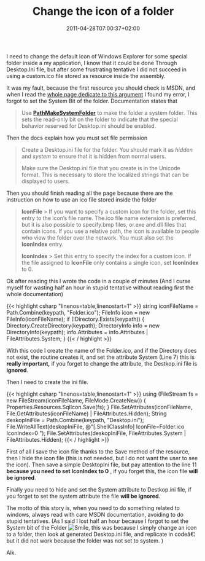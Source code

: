 ﻿---
title: "Change the icon of a folder"
description: ""
date: 2011-04-28T07:00:37+02:00
draft: false
tags: [Programming]
categories: [Programming]
---
I need to change the default icon of Windows Explorer for some special folder inside a my application, I know that it could be done Through Desktop.Ini file, but after some frustrating tentative I did not succeed in using a custom.ico file stored as resource inside the assembly.

It was my fault, because the first resource you should check is MSDN, and when I read the [whole page dedicate to this argument](http://msdn.microsoft.com/en-us/library/cc144102%28v=vs.85%29.aspx) I found my error, I forgot to set the System Bit of the folder. Documentation states that

> Use [**PathMakeSystemFolder**](http://msdn.microsoft.com/en-us/library/bb773726%28v=vs.85%29.aspx) to make the folder a system folder. This sets the read-only bit on the folder to indicate that the special behavior reserved for Desktop.ini should be enabled.

Then the docs explain how you must set file permission

> Create a Desktop.ini file for the folder. You should mark it as *hidden* and *system* to ensure that it is hidden from normal users.
> 
> Make sure the Desktop.ini file that you create is in the Unicode format. This is necessary to store the localized strings that can be displayed to users.

Then you should finish reading all the page because there are the instruction on how to use an ico file stored inside the folder

>  **IconFile** > If you want to specify a custom icon for the folder, set this entry to the icon’s file name. The.ico file name extension is preferred, but it is also possible to specify.bmp files, or.exe and.dll files that contain icons. If you use a relative path, the icon is available to people who view the folder over the network. You must also set the  **IconIndex** entry.
> 
>  **IconIndex** > Set this entry to specify the index for a custom icon. If the file assigned to  **IconFile** only contains a single icon, set  **IconIndex** to 0.

Ok after reading this I wrote the code in a couple of minutes (And I curse myself for wasting half an hour in stupid tentative without reading first the whole documentation)

{{< highlight csharp "linenos=table,linenostart=1" >}}
string iconFileName = Path.Combine(keypath, "Folder.ico");
FileInfo icon = new FileInfo(iconFileName);
if (!Directory.Exists(keypath))
{
Directory.CreateDirectory(keypath);
DirectoryInfo info = new DirectoryInfo(keypath);
info.Attributes = info.Attributes | FileAttributes.System;
}
{{< / highlight >}}

With this code I create the name of the Folder.ico, and if the Directory does not exist, the routine creates it, and set the attribute System (Line 7) this is  **really important,** if you forget to change the attribute, the Destkop.ini file is  **ignored**.

Then I need to create the ini file.

{{< highlight csharp "linenos=table,linenostart=1" >}}
using (FileStream fs = new FileStream(iconFileName, FileMode.CreateNew))
{
Properties.Resources.SqlIcon.Save(fs);
}
File.SetAttributes(iconFileName, File.GetAttributes(iconFileName) | FileAttributes.Hidden);
String deskopIniFile = Path.Combine(keypath, "Desktop.ini");
File.WriteAllText(deskopIniFile,
@"[.ShellClassInfo]
IconFile=Folder.ico
IconIndex=0
");
File.SetAttributes(deskopIniFile, FileAttributes.System | FileAttributes.Hidden);
{{< / highlight >}}

First of all I save the icon file thanks to the Save method of the resource, then I hide the icon file (this is not needed, but I do not want the user to see the icon). Then save a simple DesktopIni file, but pay attention to the line 11  **because you need to set IconIndex to 0** , if you forget this, the icon file  **will be ignored**.

Finally you need to hide and set the System attribute to Destkop.ini file, if you forget to set the system attribute the file  **will be ignored**.

The motto of this story is, when you need to do something related to windows, always read with care MSDN documentation, avoiding to do stupid tentatives. (As I said I lost half an hour because I forgot to set the System bit of the Folder ![Smile](https://www.codewrecks.com/blog/wp-content/uploads/2011/04/wlEmoticon-smile1.png), this was because I simply change an icon to a folder, then look at generated Desktop.ini file, and replicate in codeâ€¦ but it did not work because the folder was not set to system. )

Alk.
